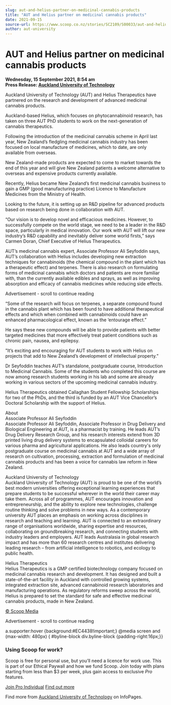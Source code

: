 ```yaml
---
slug: aut-and-helius-partner-on-medicinal-cannabis-products
title: "AUT and Helius partner on medicinal cannabis products"
date: 2021-09-15
source-url: https://www.scoop.co.nz/stories/SC2109/S00033/aut-and-helius-partner-on-medicinal-cannabis-products.htm
author: aut-university
---
```

AUT and Helius partner on medicinal cannabis products
=====================================================

**Wednesday, 15 September 2021, 8:54 am**  
**Press Release: [Auckland University of Technology](https://info.scoop.co.nz/Auckland_University_of_Technology)**

  
Auckland University of Technology (AUT) and Helius Therapeutics have partnered on the research and development of advanced medicinal cannabis products.

Auckland-based Helius, which focuses on phytocannabinoid research, has taken on three AUT PhD students to work on the next-generation of cannabis therapeutics.

Following the introduction of the medicinal cannabis scheme in April last year, New Zealand’s fledgling medicinal cannabis industry has been focused on local manufacture of medicines, which to date, are only available from overseas.

New Zealand-made products are expected to come to market towards the end of this year and will give New Zealand patients a welcome alternative to overseas and expensive products currently available.

Recently, Helius became New Zealand’s first medicinal cannabis business to gain a GMP (good manufacturing practice) Licence to Manufacture Medicines from the Ministry of Health.

Looking to the future, it is setting up an R&D pipeline for advanced products based on research being done in collaboration with AUT.

“Our vision is to develop novel and efficacious medicines. However, to successfully compete on the world stage, we need to be a leader in the R&D space, particularly in medical innovation. Our work with AUT will lift our new industry’s R&D capability and inevitably deliver some world firsts,” says Carmen Doran, Chief Executive of Helius Therapeutics.

AUT’s medicinal cannabis expert, Associate Professor Ali Seyfoddin says, AUT’s collaboration with Helius includes developing new extraction techniques for cannabinoids (the chemical compound in the plant which has a therapeutic effect) and terpenes. There is also research on formulating forms of medicinal cannabis which doctors and patients are more familiar with, than the currently available edibles and sprays, as well as improving absorption and efficacy of cannabis medicines while reducing side effects.

Advertisement - scroll to continue reading





“Some of the research will focus on terpenes, a separate compound found in the cannabis plant which has been found to have additional therapeutical effects and which when combined with cannabinoids could have an enhanced pharmacological effect, known as the ‘entourage effect.”

He says these new compounds will be able to provide patients with better targeted medicines that more effectively treat patient conditions such as chronic pain, nausea, and epilepsy.

"It’s exciting and encouraging for AUT students to work with Helius on projects that add to New Zealand’s development of intellectual property.”

Dr Seyfoddin teaches AUT’s standalone, postgraduate course, Introduction to Medicinal Cannabis. Some of the students who completed this course are now among research students working in his lab and some are already working in various sectors of the upcoming medicinal cannabis industry.

Helius Therapeutics obtained Callaghan Student Fellowship Scholarships for two of the PhDs, and the third is funded by an AUT Vice Chancellor’s Doctoral Scholarship with the support of Helius.

  
About  
Associate Professor Ali Seyfoddin  
Associate Professor Ali Seyfoddin, Associate Professor in Drug Delivery and Biological Engineering at AUT, is a pharmacist by training. He leads AUT’s Drug Delivery Research Group, and his research interests extend from 3D printed living drug delivery systems to encapsulated colloidal careers for various pharma and agricultural applications. He also leads country's only postgraduate course on medicinal cannabis at AUT and a wide array of research on cultivation, processing, extraction and formulation of medicinal cannabis products and has been a voice for cannabis law reform in New Zealand.

Auckland University of Technology  
Auckland University of Technology (AUT) is proud to be one of the world’s best modern universities offering exceptional learning experiences that prepare students to be successful wherever in the world their career may take them. Across all of programmes, AUT encourages innovation and entrepreneurship, and the ability to explore new technologies, challenge routine thinking and solve problems in new ways. As a contemporary university AUT places an emphasis on working across disciplines in research and teaching and learning. AUT is connected to an extraordinary range of organisations worldwide, sharing expertise and resources, collaborating on groundbreaking research, and connecting students with industry leaders and employers. AUT leads Australasia in global research impact and has more than 60 research centres and institutes delivering leading research – from artificial intelligence to robotics, and ecology to public health.

Helius Therapeutics  
Helius Therapeutics is a GMP certified biotechnology company focused on medicinal cannabis research and development. It has designed and built a state-of-the-art facility in Auckland with controlled growing systems, integrated extraction site, advanced cannabinoid research laboratories and manufacturing operations. As regulatory reforms sweep across the world, Helius is prepared to set the standard for safe and effective medicinal cannabis products, made in New Zealand.

  

[© Scoop Media](http://www.scoop.co.nz/about/terms.html)  

Advertisement - scroll to continue reading



a.supporter:hover {background:#EC4438!important;} @media screen and (max-width: 480px) { #byline-block div.byline-block {padding-right:16px;}}

### Using Scoop for work?

Scoop is free for personal use, but you’ll need a licence for work use. This is part of our Ethical Paywall and how we fund Scoop. Join today with plans starting from less than $3 per week, plus gain access to exclusive _Pro_ features.  
  
[Join Pro Individual](https://pro.scoop.co.nz/Individual/?from=ProIn24) [Find out more](https://pro.scoop.co.nz/using-scoop-for-work/?from=ProIn24)

Find more from [Auckland University of Technology](https://info.scoop.co.nz/Auckland_University_of_Technology) on InfoPages.